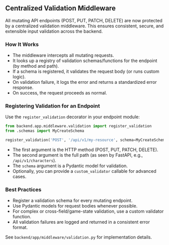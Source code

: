 ## Centralized Validation Middleware

All mutating API endpoints (POST, PUT, PATCH, DELETE) are now protected by a centralized validation middleware. This ensures consistent, secure, and extensible input validation across the backend.

### How It Works
- The middleware intercepts all mutating requests.
- It looks up a registry of validation schemas/functions for the endpoint (by method and path).
- If a schema is registered, it validates the request body (or runs custom logic).
- On validation failure, it logs the error and returns a standardized error response.
- On success, the request proceeds as normal.

### Registering Validation for an Endpoint

Use the `register_validation` decorator in your endpoint module:

```python
from backend.app.middleware.validation import register_validation
from .schemas import MyCreateSchema

register_validation('POST', '/api/v1/my-resource', schema=MyCreateSchema)(lambda x: x)
```

- The first argument is the HTTP method (POST, PUT, PATCH, DELETE).
- The second argument is the full path (as seen by FastAPI, e.g., `/api/v1/characters`).
- The `schema` argument is a Pydantic model for validation.
- Optionally, you can provide a `custom_validator` callable for advanced cases.

### Best Practices
- Register a validation schema for every mutating endpoint.
- Use Pydantic models for request bodies whenever possible.
- For complex or cross-field/game-state validation, use a custom validator function.
- All validation failures are logged and returned in a consistent error format.

See `backend/app/middleware/validation.py` for implementation details. 